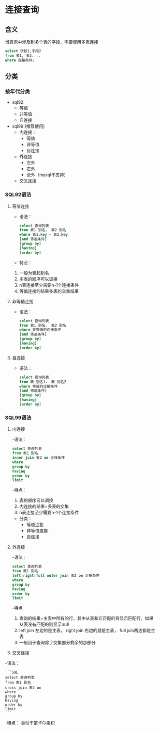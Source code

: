 # 连接查询

## 含义

当查询中涉及到多个表的字段，需要使用多表连接

```SQL
select 字段1,字段2
from 表1, 表2....
where 连接条件;
```

## 分类

### 按年代分类

- sql92:
  - 等值
  - 非等值
  - 自连接
- sql99:[推荐使用]
  - 内连接：
    - 等值
    - 非等值
    - 自连接
  - 外连接
    - 左外
    - 右外
    - 全外（mysql不支持）
  - 交叉连接

### SQL92语法

1. 等值连接

    - 语法：

        ```SQL
        select 查询列表
        from 表1 别名， 表2 别名
        where 表1.key = 表2.key
        [and 筛选条件]
        [group by]
        [having]
        [order by]
        ```

    - 特点：

    1. 一般为表起别名
    2. 多表的顺序可以调换
    3. n表连接至少需要n-1个连接条件
    4. 等值连接的结果多表的交集结果

2. 非等值连接

    - 语法：

        ```SQL
        select 查询列表
        from 表1 别名， 表2 别名
        where 非等值的连接条件
        [and 筛选条件]
        [group by]
        [having]
        [order by]
        ```

3. 自连接

    - 语法：

        ```SQL
        select 查询列表
        from 表 别名1， 表 别名2
        where 等值的连接条件
        [and 筛选条件]
        [group by]
        [having]
        [order by]
        ```

### SQL99语法

1. 内连接

    -语法：

      ```SQL
      select 查询列表
      from 表1 别名
      inner join 表2 on 连接条件
      where
      group by
      having
      order by
      limit
      ```

    -特点：

      1. 表的顺序可以调换
      2. 内连接的结果=多表的交集
      3. n表连接至少需要n-1个连接条件

    - 分类：
      - 等值连接
      - 非等值连接
      - 自连接

2. 外连接

    -语法：

      ```SQL
      select 查询列表
      from 表1 别名
      left|right|full outer join 表2 on 连接条件
      where
      group by
      having
      order by
      limit
      ```

    -特点

      1. 查询的结果=主表中所有的行，其中从表和它匹配的将显示匹配行，如果从表没有匹配的则显示null
      2. left join 左边的是主表， right join 右边的就是主表， full join两边都是主表
      3. 一般用于查询除了交集部分剩余的那部分

3. 交叉连接

  -语法：

    ```SQL
    select 查询列表
    from 表1 别名
    cross join 表2 on
    where
    group by
    having
    order by
    limit
    ```     
  -特点：
    类似于笛卡尔乘积

